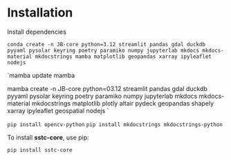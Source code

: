 # Installation

Install dependencies

`conda create -n JB-core python=3.12 streamlit pandas gdal duckdb pyyaml pysolar keyring poetry paramiko numpy jupyterlab mkdocs mkdocs-material mkdocstrings mamba matplotlib geopandas xarray ipyleaflet nodejs`

`mamba update mamba

mamba create -n JB-core python=03.12 streamlit pandas gdal duckdb pyyaml pysolar keyring poetry paramiko numpy jupyterlab mkdocs mkdocs-material mkdocstrings matplotlib plotly altair pydeck geopandas shapely xarray ipyleaflet geospatial nodejs
`

`pip install opencv-python`
`pip install mkdocstrings mkdocstrings-python`


To install **sstc-core**, use pip:
```bash
pip install sstc-core
```

